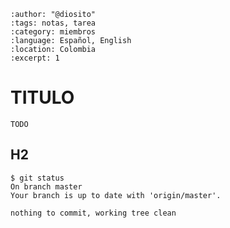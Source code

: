 
```{post} 2023-07-18
:author: "@diosito"
:tags: notas, tarea
:category: miembros
:language: Español, English
:location: Colombia
:excerpt: 1
```

# TITULO

`TODO`

## H2

```console
$ git status 
On branch master
Your branch is up to date with 'origin/master'.

nothing to commit, working tree clean
```
